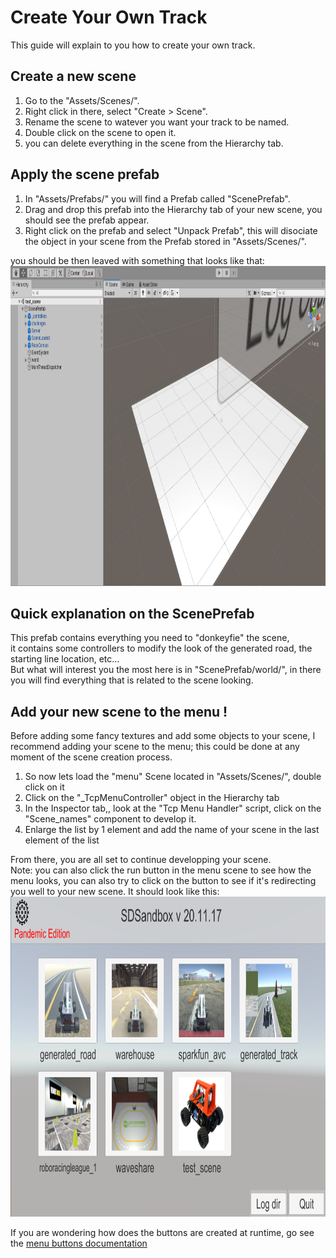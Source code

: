 # Create Your Own Track
This guide will explain to you how to create your own track.

## Create a new scene
1) Go to the "Assets/Scenes/".
2) Right click in there, select "Create > Scene".
3) Rename the scene to watever you want your track to be named.
4) Double click on the scene to open it.
5) you can delete everything in the scene from the Hierarchy tab.

## Apply the scene prefab
1) In "Assets/Prefabs/" you will find a Prefab called "ScenePrefab".
2) Drag and drop this prefab into the Hierarchy tab of your new scene, you should see the prefab appear.
3) Right click on the prefab and select "Unpack Prefab", this will disociate the object in your scene from the Prefab stored in "Assets/Scenes/".

you should be then leaved with something that looks like that: <br>
<img src="../assets/create_a_track/scene_prefab.png" height="512">


## Quick explanation on the ScenePrefab
This prefab contains everything you need to "donkeyfie" the scene, <br>
it contains some controllers to modify the look of the generated road, the starting line location, etc... <br>
But what will interest you the most here is in "ScenePrefab/world/", in there you will find everything that is related to the scene looking.

## Add your new scene to the menu !
Before adding some fancy textures and add some objects to your scene, I recommend adding your scene to the menu; this could be done at any moment of the scene creation process. <br>

1) So now lets load the "menu" Scene located in "Assets/Scenes/", double click on it
2) Click on the "_TcpMenuController" object in the Hierarchy tab
3) In the Inspector tab,, look at the "Tcp Menu Handler" script, click on the "Scene_names" component to develop it.
4) Enlarge the list by 1 element and add the name of your scene in the last element of the list

From there, you are all set to continue developping your scene. <br>
Note: you can also click the run button in the menu scene to see how the menu looks, you can also try to click on the button to see if it's redirecting you well to your new scene. It should look like this: <br>
<img src="../assets/create_a_track/menu.png" height="512">

If you are wondering how does the buttons are created at runtime, go see the [menu buttons documentation](../advanced/menu_buttons.md)
